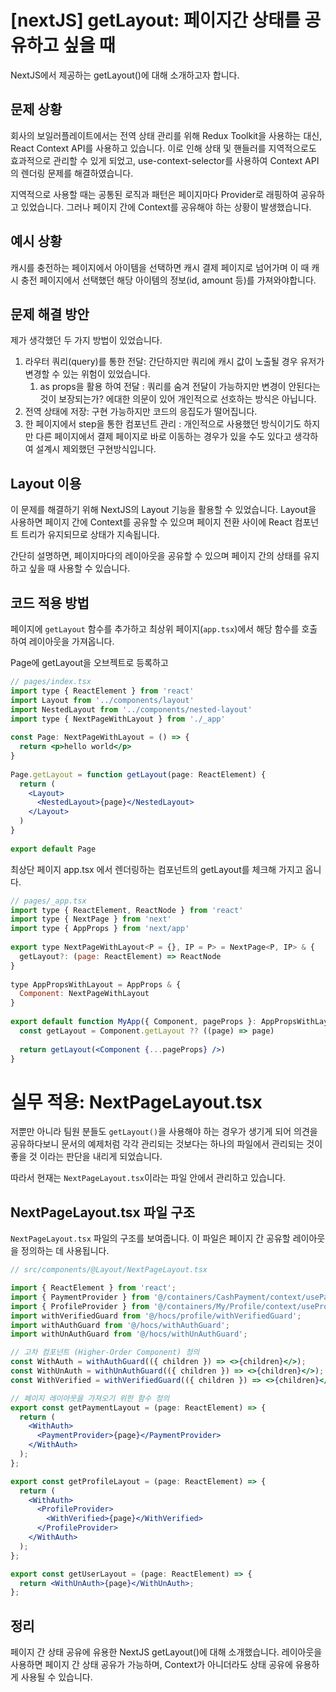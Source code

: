 # [nextJS] getLayout: 페이지간 상태를 공유하고 싶을 때

NextJS에서 제공하는 getLayout()에 대해 소개하고자 합니다.

## 문제 상황

회사의 보일러플레이트에서는 전역 상태 관리를 위해 Redux Toolkit을 사용하는 대신, React Context API를 사용하고 있습니다. 이로 인해 상태 및 핸들러를 지역적으로도 효과적으로 관리할 수 있게 되었고, use-context-selector를 사용하여 Context API의 렌더링 문제를 해결하였습니다.

지역적으로 사용할 때는 공통된 로직과 패턴은 페이지마다 Provider로 래핑하여 공유하고 있었습니다. 그러나 페이지 간에 Context를 공유해야 하는 상황이 발생했습니다. 

## 예시 상황
캐시를 충전하는 페이지에서 아이템을 선택하면 캐시 결제 페이지로 넘어가며 이 때 캐시 충전 페이지에서 선택했던 해당 아이템의 정보(id, amount 등)를 가져와야합니다. 

## 문제 해결 방안

제가 생각했던 두 가지 방법이 있었습니다.

1. 라우터 쿼리(query)를 통한 전달: 간단하지만 쿼리에 캐시 값이 노출될 경우 유저가 변경할 수 있는 위험이 있었습니다.
   1. as props을 활용 하여 전달 : 쿼리를 숨겨 전달이 가능하지만 변경이 안된다는 것이 보장되는가? 에대한 의문이 있어 개인적으로 선호하는 방식은 아닙니다.
2. 전역 상태에 저장: 구현 가능하지만 코드의 응집도가 떨어집니다.
3. 한 페이지에서 step을 통한 컴포넌트 관리 : 개인적으로 사용했던 방식이기도 하지만 다른 페이지에서 결제 페이지로 바로 이동하는 경우가 있을 수도 있다고 생각하여 설계시 제외했던 구현방식입니다.

## Layout 이용

이 문제를 해결하기 위해 NextJS의 Layout 기능을 활용할 수 있었습니다. Layout을 사용하면 페이지 간에 Context를 공유할 수 있으며 페이지 전환 사이에 React 컴포넌트 트리가 유지되므로 상태가 지속됩니다.

간단히 설명하면, 페이지마다의 레이아웃을 공유할 수 있으며 페이지 간의 상태를 유지하고 싶을 때 사용할 수 있습니다.

## 코드 적용 방법

페이지에 `getLayout` 함수를 추가하고 최상위 페이지(`app.tsx`)에서 해당 함수를 호출하여 레이아웃을 가져옵니다.

 Page에 getLayout을 오브젝트로 등록하고 
```jsx
// pages/index.tsx
import type { ReactElement } from 'react'
import Layout from '../components/layout'
import NestedLayout from '../components/nested-layout'
import type { NextPageWithLayout } from './_app'
 
const Page: NextPageWithLayout = () => {
  return <p>hello world</p>
}
 
Page.getLayout = function getLayout(page: ReactElement) {
  return (
    <Layout>
      <NestedLayout>{page}</NestedLayout>
    </Layout>
  )
}
 
export default Page

```
최상단 페이지 app.tsx 에서 렌더링하는 컴포넌트의 getLayout를 체크해 가지고 옵니다. 
```jsx
// pages/_app.tsx
import type { ReactElement, ReactNode } from 'react'
import type { NextPage } from 'next'
import type { AppProps } from 'next/app'
 
export type NextPageWithLayout<P = {}, IP = P> = NextPage<P, IP> & {
  getLayout?: (page: ReactElement) => ReactNode
}
 
type AppPropsWithLayout = AppProps & {
  Component: NextPageWithLayout
}
 
export default function MyApp({ Component, pageProps }: AppPropsWithLayout) {
  const getLayout = Component.getLayout ?? ((page) => page)
 
  return getLayout(<Component {...pageProps} />)
}
```

# 실무 적용: NextPageLayout.tsx

저뿐만 아니라 팀원 분들도 `getLayout()`을 사용해야 하는 경우가 생기게 되어 의견을 공유하다보니 문서의 예제처럼 각각 관리되는 것보다는 하나의 파일에서 관리되는 것이 좋을 것 이라는 판단을 내리게 되었습니다.

따라서 현재는 `NextPageLayout.tsx`이라는 파일 안에서 관리하고 있습니다. 


## NextPageLayout.tsx 파일 구조

`NextPageLayout.tsx` 파일의 구조를 보여줍니다. 이 파일은 페이지 간 공유할 레이아웃을 정의하는 데 사용됩니다.

```jsx
// src/components/@Layout/NextPageLayout.tsx

import { ReactElement } from 'react';
import { PaymentProvider } from '@/containers/CashPayment/context/usePaymentContext';
import { ProfileProvider } from '@/containers/My/Profile/context/useProfileContext';
import withVerifiedGuard from '@/hocs/profile/withVerifiedGuard';
import withAuthGuard from '@/hocs/withAuthGuard';
import withUnAuthGuard from '@/hocs/withUnAuthGuard';

// 고차 컴포넌트 (Higher-Order Component) 정의
const WithAuth = withAuthGuard(({ children }) => <>{children}</>);
const WithUnAuth = withUnAuthGuard(({ children }) => <>{children}</>);
const WithVerified = withVerifiedGuard(({ children }) => <>{children}</>);

// 페이지 레이아웃을 가져오기 위한 함수 정의
export const getPaymentLayout = (page: ReactElement) => {
  return (
    <WithAuth>
      <PaymentProvider>{page}</PaymentProvider>
    </WithAuth>
  );
};

export const getProfileLayout = (page: ReactElement) => {
  return (
    <WithAuth>
      <ProfileProvider>
        <WithVerified>{page}</WithVerified>
      </ProfileProvider>
    </WithAuth>
  );
};

export const getUserLayout = (page: ReactElement) => {
  return <WithUnAuth>{page}</WithUnAuth>;
};

```

## 정리
페이지 간 상태 공유에 유용한 NextJS getLayout()에 대해 소개했습니다. 레이아웃을 사용하면 페이지 간 상태 공유가 가능하며, Context가 아니더라도 상태 공유에 유용하게 사용될 수 있습니다.
